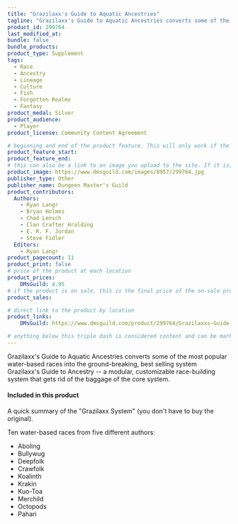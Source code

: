 ```yaml
---
title: "Grazilaxx's Guide to Aquatic Ancestries"
tagline: "Grazilaxx's Guide to Aquatic Ancestries converts some of the most popular water-based races into the ground-breaking, best selling system Grazilaxx's Guide to Ancestry."
product_id: 299764
last_modified_at:
bundle: false
bundle_products:
product_type: Supplement
tags:
  - Race
  - Ancestry
  - Lineage
  - Culture
  - Fish
  - Forgotten Realms
  - Fantasy
product_medal: Silver
product_audience:
  - Player
product_license: Community Content Agreement

# beginning and end of the product feature. This will only work if the site is updated within several weeks of when the feature is supposed to happen. Making a new post counts as updating.
product_feature_start: 
product_feature_end: 
# this can also be a link to an image you upload to the site. If it is, it must start with a "/" or be a full link
product_image: https://www.dmsguild.com/images/8957/299764.jpg
publisher_type: Other
publisher_name: Dungeon Master's Guild
product_contributors:
  Authors:
    - Ryan Langr
    - Bryan Holmes
    - Chad Lensch
    - Clan Crafter Hralding
    - E. R. F. Jordan
    - Steve Fidler
  Editors:
    - Ryan Langr
product_pagecount: 11
product_print: false
# price of the product at each location
product_prices:
    DMsGuild: 4.95
# if the product is on sale, this is the final price of the on-sale product for each location that it is on sale. The sales % will be calculated and displayed based on the difference between product_prices and product_sales
product_sales:

# direct link to the product by location
product_links:
    DMsGuild: https://www.dmsguild.com/product/299764/Grazilaxxs-Guide-to-Aquatic-Ancestries?affiliate_id=1713687

# anything below this triple dash is considered content and can be markup or html. It should be fully HTML compatible as long as your tags are formatted correctly.
---
```

Grazilaxx's Guide to Aquatic Ancestries converts some of the most popular water-based races into the ground-breaking, best selling system Grazilaxx's Guide to Ancestry -- a modular, customizable race-building system that gets rid of the baggage of the core system.

#### Included in this product

A quick summary of the "Grazilaxx System" (you don't have to buy the original).

Ten water-based races from five different authors:

- Aboling
- Bullywug
- Deepfolk
- Crawfolk
- Koalinth
- Krakin
- Kuo-Toa
- Merchild
- Octopods
- Pahari